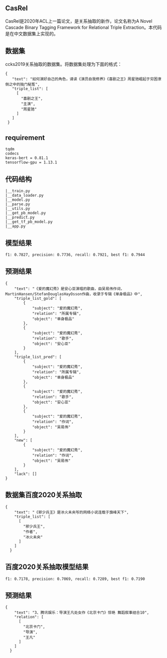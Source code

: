 ## CasRel
CasRel是2020年ACL上一篇论文，是关系抽取的新作，论文名称为A Novel Cascade Binary Tagging Framework for
Relational Triple Extraction。本代码是在中文数据集上实现的。
## 数据集
   ccks2019关系抽取的数据集。将数据集处理为下面的格式：
 ```
{
    "text": "如何演好自己的角色，请读《演员自我修养》《喜剧之王》周星驰崛起于穷困潦倒之中的独门秘笈",
    "triple_list": [
      [
        "喜剧之王",
        "主演",
        "周星驰"
      ]
    ]
  }
```
## requirement
```
tqdm
codecs
keras-bert = 0.81.1
tensorflow-gpu = 1.13.1
```
## 代码结构
```
|__train.py
|__data_loader.py
|__model.py
|__parse.py
|__utils.py
|__get_pb_model.py
|__predict.py
|__get_tf_pb_model.py
|__app.py
```
## 模型结果
```
f1: 0.7827, precision: 0.7736, recall: 0.7921, best f1: 0.7944
```
## 预测结果
```
{
    "text": "《爱的魔幻秀》是安心亚演唱的歌曲，由吴易伟作词，MartinHansen/StefanDouglasHayOsson作曲，收录于专辑《单身极品》中",
    "triple_list_gold": [
        {
            "subject": "爱的魔幻秀",
            "relation": "所属专辑",
            "object": "单身极品"
        },
        {
            "subject": "爱的魔幻秀",
            "relation": "歌手",
            "object": "安心亚"
        }
    ],
    "triple_list_pred": [
        {
            "subject": "爱的魔幻秀",
            "relation": "所属专辑",
            "object": "单身极品"
        },
        {
            "subject": "爱的魔幻秀",
            "relation": "歌手",
            "object": "安心亚"
        },
        {
            "subject": "爱的魔幻秀",
            "relation": "作词",
            "object": "吴易伟"
        }
    ],
    "new": [
        {
            "subject": "爱的魔幻秀",
            "relation": "作词",
            "object": "吴易伟"
        }
    ],
    "lack": []
}
```

## 数据集百度2020关系抽取
```
{
    "text": "《邪少兵王》是冰火未央写的网络小说连载于旗峰天下",
    "triple_list": [
      [
        "邪少兵王",
        "作者",
        "冰火未央"
      ]
    ]
  }
```
## 百度2020关系抽取模型结果
```
f1: 0.7178, precision: 0.7069, recall: 0.7289, best f1: 0.7190
```
## 预测结果
```
{
    "text": "3、腾讯娱乐：导演王凡处女作《北京卡门》惊艳 舞蹈叙事结合10",
    "relation": [
      [
        "北京卡门",
        "导演",
        "王凡"
      ]
    ]
  }
```

